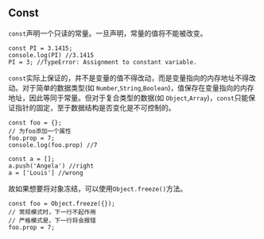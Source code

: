 ## Const
`const`声明一个只读的常量。一旦声明，常量的值将不能被改变。<br>
```
const PI = 3.1415;
console.log(PI) //3.1415
PI = 3; //TypeError: Assignment to constant variable.
```
`const`实际上保证的，并不是变量的值不得改动，而是变量指向的内存地址不得改动。对于简单的数据类型(如 `Number`,`String`,`Boolean`)，值保存在变量指向的内存地址，因此等同于常量。但对于复合类型的数据(如 `Object`,`Array`)，`const`只能保证指针的固定，至于数据结构是否变化是不可控制的。
```
const foo = {};
// 为foo添加一个属性
foo.prop = 7;
console.log(foo.prop) //7

const a = [];
a.push('Angela') //right
a = ['Louis'] //wrong
```
故如果想要将对象冻结，可以使用`Object.freeze()`方法。
```
const foo = Object.freeze({});
// 常规模式时，下一行不起作用
// 严格模式是，下一行将会报错
foo.prop = 7;
```